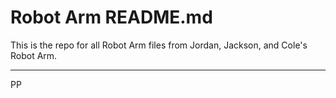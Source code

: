 # Robot Arm README.md

This is the repo for all Robot Arm files from Jordan, Jackson, and Cole's Robot Arm.

---
PP
